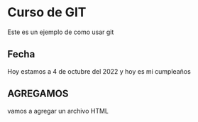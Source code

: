# Curso de GIT

Este es un ejemplo de como usar git

## Fecha

Hoy estamos a 4 de octubre del 2022 y hoy es mi cumpleaños

## AGREGAMOS

vamos a agregar un archivo HTML